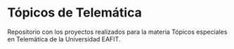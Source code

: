 # Tópicos de Telemática
Repositorio con los proyectos realizados para la materia Tópicos especiales en Telemática de la Universidad EAFIT.
